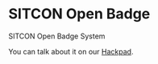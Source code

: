 SITCON Open Badge
==========

SITCON Open Badge System

You can talk about it on our [Hackpad](https://sitcon.hackpad.com/Open-Badge--kSraaYOenhD).

